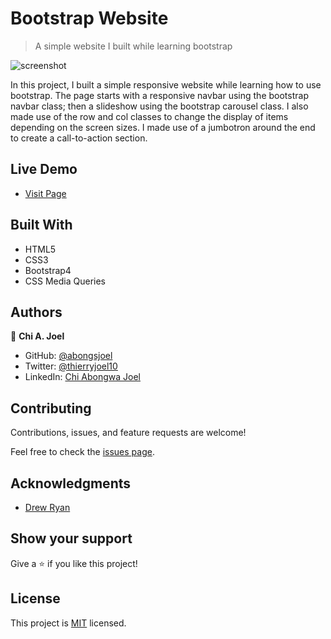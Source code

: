 # Bootstrap Website

> A simple website I built while learning bootstrap

![screenshot](../features/screenshot.png)

In this project, I built a simple responsive website while learning how to use bootstrap. The page starts with a responsive navbar using the bootstrap navbar class; then a slideshow using the bootstrap carousel class. I also made use of the row and col classes to change the display of items depending on the screen sizes. I made use of a jumbotron around the end to create a call-to-action section.

## Live Demo 

- [Visit Page](https://abongsjoel.github.io/bootstrap-website/.)

## Built With

- HTML5
- CSS3
- Bootstrap4
- CSS Media Queries

## Authors

👤 **Chi A. Joel**

- GitHub: [@abongsjoel](https://github.com/abongsjoel)
- Twitter: [@thierryjoel10](https://twitter.com/ThierryJoel10)
- LinkedIn: [Chi Abongwa Joel](https://www.linkedin.com/in/chi-abongwa-joel-b4285a97/)

## Contributing

Contributions, issues, and feature requests are welcome!

Feel free to check the [issues page](https://github.com/abongsjoel/tj-weather-website/issues).

## Acknowledgments

- [Drew Ryan](https://www.youtube.com/watch?v=TJF4ldO91n4)


## Show your support

Give a ⭐️ if you like this project!

## License

  <p>This project is <a href="../Features/LICENSE">MIT</a> licensed.</p>

